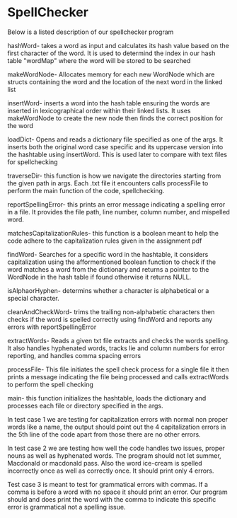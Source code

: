 # SpellChecker
Below is a listed description of our spellchecker program

hashWord- takes a word as input and calculates its hash value based on the first character of the word. It is used to determind the index in our hash table "wordMap" where the word will be stored to be searched

makeWordNode- Allocates memory for each new WordNode which are structs containing the word and the location of the next word in the linked list

insertWord- inserts a word into the hash table ensuring the words are inserted in lexicographical order within their linked lists. It uses makeWordNode to create the new node then finds the correct position for the word

loadDict- Opens and reads a dictionary file specified as one of the args. It inserts both the original word case specific and its uppercase version into the hashtable using insertWord. This is used later to compare with text files for spellchecking

traverseDir- this function is how we navigate the directories starting from the given path in args. Each .txt file it encounters calls processFile to perform the main function of the code, spellchecking. 

reportSpellingError- this prints an error message indicating a spelling error in a file. It provides the file path, line number, column number, and mispelled word. 

matchesCapitalizationRules- this function is a boolean meant to help the code adhere to the capitalization rules given in the assignment pdf

findWord- Searches for a specific word in the hashtable, it considers capitalization using the afformentioned boolean function to check if the word matches a word from the dictionary and returns a pointer to the WordNode in the hash table if found otherwise it returns NULL.

isAlphaorHyphen- determins whether a character is alphabetical or a special character. 

cleanAndCheckWord- trims the trailing non-alphabetic characters then checks if the word is spelled correctly using findWord and reports any errors with reportSpellingError

extractWords- Reads a given txt file extracts and checks the words spelling. It also handles hyphenated words, tracks lie and column numbers for error reporting, and handles comma spacing errors

processFile- This file initiates the spell check process for a single file it then prints a message indicating the file being processed and calls extractWords to perform the spell checking

main- this function initializes the hashtable, loads the dictionary and processes each file or directory specified in the args.

In test case 1 we are testing for capitalization errors with normal non proper words like a name, the output should point out the 4 capitalization errors in the 5th line of the code apart from those there are no other errors.

In test case 2 we are testing how well the code handles two issues, proper nouns as well as hyphenated words. The program should not let summer, Macdonald or macdonald pass. Also the word ice-cream is spelled incorrectly once as well as correctly once. It should print only 4 errors.

Test case 3 is meant to test for grammatical errors with commas. If a comma is before a word with no space it should print an error. Our program should and does print the word with the comma to indicate this specific error is grammatical not a spelling issue.
